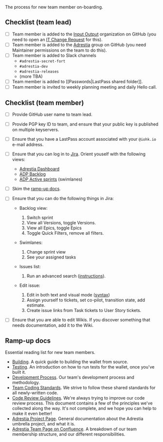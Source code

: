 The process for new team member on-boarding.

## Checklist (team lead)

- [ ] Team member is added to the [Input Output](https://github.com/orgs/input-output-hk/people) organization on GitHub (you need to open an [IT Change Request](https://input-output.atlassian.net/servicedesk/customer/portal/2/group/6) for this).
- [ ] Team member is added to the [Adrestia](https://github.com/orgs/input-output-hk/teams/adrestia) group on GitHub (you need Maintainer permissions on the team to do this).
- [ ] Team member is added to Slack channels
  - `#adrestia-secret-fort`
  - `#adrestia-dev`
  - `#adrestia-releases`
  - (more TBA)
- [ ] Team member is added to [[Passwords|LastPass shared folder]].
- [ ] Team member is invited to weekly planning meeting and daily Hello call.

## Checklist (team member)

- [ ] Provide GitHub user name to team lead.
- [ ] Provide PGP key ID to team, and ensure that your public key is
      published on multiple keyservers.
- [ ] Ensure that you have a LastPass account associated with your `@iohk.io` e-mail address.
- [ ] Ensure that you can log in to [Jira](https://input-output.atlassian.net/projects/ADP/issues/). Orient youself with the following views:
  - [Adrestia Dashboard](https://input-output.atlassian.net/secure/Dashboard.jspa?selectPageId=12600)
  - [ADP Backlog](https://input-output.atlassian.net/secure/RapidBoard.jspa?rapidView=191&projectKey=ADP&view=planning.nodetail&versions=visible&epics=visible&issueLimit=100)
  - [ADP Active sprints](https://input-output.atlassian.net/secure/RapidBoard.jspa?rapidView=191&projectKey=ADP) (swimlanes)
- [ ] Skim the [ramp-up docs](https://github.com/input-output-hk/adrestia/wiki/Onboarding#ramp-up-docs).
- [ ] Ensure that you can do the following things in Jira:

  - Backlog view:
    1. Switch sprint
    2. View all Versions, toggle Versions.
    3. View all Epics, toggle Epics
    4. Toggle Quick Filters, remove all filters.

  - Swimlanes:
    1. Change sprint view
    2. See your assigned tasks

  - Issues list:
    1. Run an advanced search ([instructions](https://docs.atlassian.com/jira/jsw-docs-0815/Advanced+searching)).

  - Edit issue:
    1. Edit in both text and visual mode ([syntax](https://jira.atlassian.com/secure/WikiRendererHelpAction.jspa?section=all))
    2. Assign yourself to tickets, set co-pilot, transition state, add estimate.
    3. Create issue links from Task tickets to User Story tickets.

- [ ] Ensure that you are able to edit Wikis. If you discover
  something that needs documentation, add it to the Wiki.

## Ramp-up docs

Essential reading list for new team members.

- [Building](https://github.com/input-output-hk/cardano-wallet/wiki/Building).
    A quick guide to building the wallet from source.
- [Testing](https://github.com/input-output-hk/cardano-wallet/wiki/Testing).
    An introduction on how to run tests for the wallet, once you've built it.
- [Development Process](https://github.com/input-output-hk/cardano-wallet/wiki/Development-Process).
    Our team's development process and methodology.
- [Team Coding Standards](https://github.com/input-output-hk/adrestia/wiki/Coding-Standards).
    We strive to follow these shared standards for all newly-written code.
- [Code Review Guidelines](https://github.com/input-output-hk/adrestia/wiki/Code-Review-Guidelines).
    We're always trying to improve our code review process. This document contains a few of the principles we've collected along the way. It's not complete, and we hope you can help to make it even better!
- [Adrestia Project Page](https://input-output-hk.github.io/adrestia/).
   General documentation about the Adrestia umbrella project, and what it is.
- [Adrestia Team Page on Confluence](https://input-output.atlassian.net/wiki/spaces/AD/overview).
   A breakdown of our team membership structure, and our different responsibilities.
